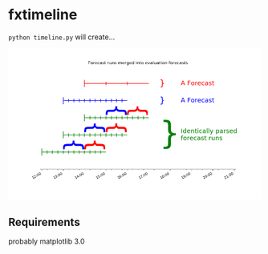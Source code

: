 fxtimeline
==========

`python timeline.py` will create...

![timeline](timeline.png)


Requirements
------------

probably matplotlib 3.0

